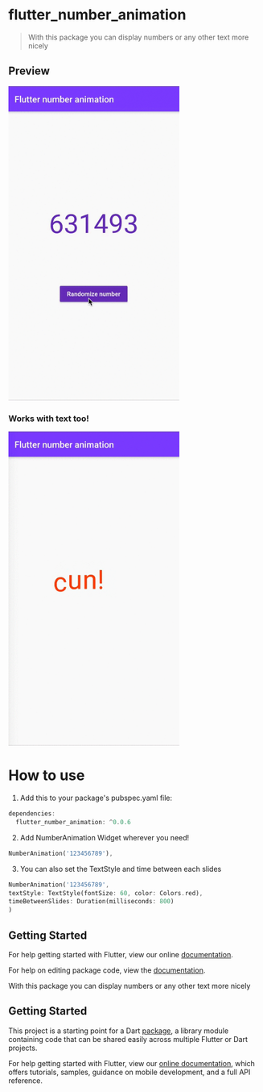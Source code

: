 # flutter_number_animation

>With this package you can display numbers or any other text more nicely


## Preview

<img src="https://github.com/studioidan/flutter_number_animation/blob/master/art/video1.gif" width="340px" />

### Works with text too!

<img src="https://github.com/studioidan/flutter_number_animation/blob/master/art/video2.gif" width="340px" />

# How to use
 1. Add this to your package's pubspec.yaml file:

````dart
dependencies:
  flutter_number_animation: ^0.0.6
  ````
 
 2. Add NumberAnimation Widget wherever you need!
 
 ````dart
 NumberAnimation('123456789'),
  ````

3. You can also set the TextStyle and time between each slides

 ````dart
 NumberAnimation('123456789',
 textStyle: TextStyle(fontSize: 60, color: Colors.red),
 timeBetweenSlides: Duration(milliseconds: 800)
)
  ````


## Getting Started

For help getting started with Flutter, view our online [documentation](https://flutter.io/).

For help on editing package code, view the [documentation](https://flutter.io/developing-packages/).

With this package you can display numbers or any other text more nicely  

## Getting Started

This project is a starting point for a Dart
[package](https://flutter.dev/developing-packages/),
a library module containing code that can be shared easily across
multiple Flutter or Dart projects.

For help getting started with Flutter, view our 
[online documentation](https://flutter.dev/docs), which offers tutorials, 
samples, guidance on mobile development, and a full API reference.
